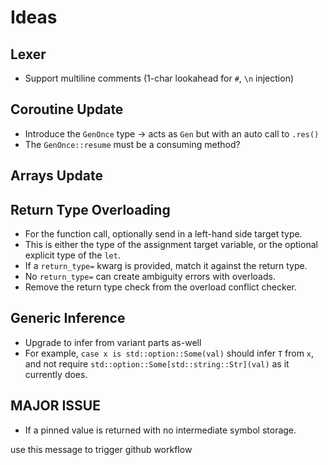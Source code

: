 # Ideas

## Lexer

- Support multiline comments (1-char lookahead for `#`, `\n` injection)

## Coroutine Update

- Introduce the `GenOnce` type -> acts as `Gen` but with an auto call to `.res()`
- The `GenOnce::resume` must be a consuming method?

## Arrays Update

## Return Type Overloading

- For the function call, optionally send in a left-hand side target type.
- This is either the type of the assignment target variable, or the optional explicit type of the `let`.
- If a `return_type=` kwarg is provided, match it against the return type.
- No `return_type=` can create ambiguity errors with overloads.
- Remove the return type check from the overload conflict checker.

## Generic Inference

- Upgrade to infer from variant parts as-well
- For example, `case x is std::option::Some(val)` should infer `T` from `x`, and not require
  `std::option::Some[std::string::Str](val)` as it currently does.

## MAJOR ISSUE
- If a pinned value is returned with no intermediate symbol storage.


use this message to trigger github workflow